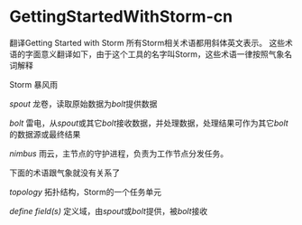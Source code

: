 GettingStartedWithStorm-cn
==========================

翻译Getting Started with Storm
所有Storm相关术语都用斜体英文表示。
这些术语的字面意义翻译如下，由于这个工具的名字叫Storm，这些术语一律按照气象名词解释

Storm    暴风雨

*spout*  龙卷，读取原始数据为*bolt*提供数据

*bolt*   雷电，从*spout*或其它*bolt*接收数据，并处理数据，处理结果可作为其它*bolt*的数据源或最终结果

*nimbus* 雨云，主节点的守护进程，负责为工作节点分发任务。

下面的术语跟气象就没有关系了

*topology* 拓扑结构，Storm的一个任务单元

*define field(s)* 定义域，由*spout*或*bolt*提供，被*bolt*接收
